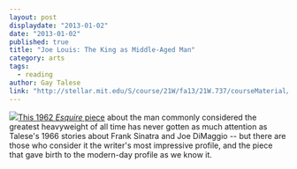 ```yaml
---
layout: post
displaydate: "2013-01-02"
date: "2013-01-02"
published: true
title: "Joe Louis: The King as Middle-Aged Man"
category: arts
tags: 
  - reading
author: Gay Talese
link: "http://stellar.mit.edu/S/course/21W/fa13/21W.737/courseMaterial/topics/topic10/readings/Joe_Louis_-_The_King_as_Middle_Aged_Man/Joe_Louis_-_The_King_as_Middle_Aged_Man.pdf"
---
```


![](http://upload.wikimedia.org/wikipedia/commons/thumb/3/31/Joe_Louis_-_Max_Schmeling_-_1936.jpg/640px-Joe_Louis_-_Max_Schmeling_-_1936.jpg)[This 1962 _Esquire_ piece](https://stellar.mit.edu/S/course/21W/fa13/21W.737/courseMaterial/topics/topic10/readings/Joe_Louis_-_The_King_as_Middle_Aged_Man/Joe_Louis_-_The_King_as_Middle_Aged_Man.pdf) about the man commonly considered the greatest heavyweight of all time has never gotten as much attention as Talese's 1966 stories about Frank Sinatra and Joe DiMaggio -- but there are those who consider it the writer's most impressive profile, and the piece that gave birth to the modern-day profile as we know it.
